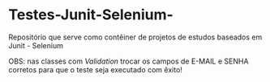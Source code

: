# Testes-Junit-Selenium-
Repositório que serve como contêiner de projetos de estudos baseados em Junit - Selenium

OBS: nas classes com *Validation* trocar os campos de E-MAIL e SENHA corretos para que o teste seja executado com êxito!
